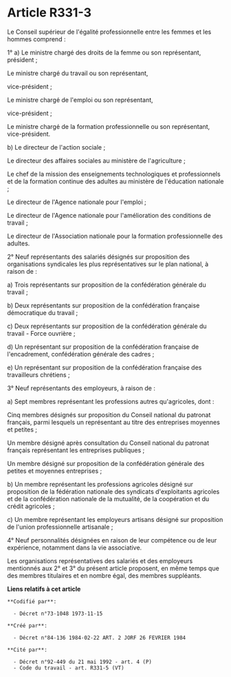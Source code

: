 # Article R331-3

Le Conseil supérieur de l'égalité professionnelle entre les femmes et les hommes comprend :

1° a) Le ministre chargé des droits de la femme ou son représentant, président ;

Le ministre chargé du travail ou son représentant,

vice-président ;

Le ministre chargé de l'emploi ou son représentant,

vice-président ;

Le ministre chargé de la formation professionnelle ou son représentant, vice-président.

b) Le directeur de l'action sociale ;

Le directeur des affaires sociales au ministère de l'agriculture ;

Le chef de la mission des enseignements technologiques et professionnels et de la formation continue des adultes au ministère
de l'éducation nationale ;

Le directeur de l'Agence nationale pour l'emploi ;

Le directeur de l'Agence nationale pour l'amélioration des conditions de travail ;

Le directeur de l'Association nationale pour la formation professionnelle des adultes.

2° Neuf représentants des salariés désignés sur proposition des organisations syndicales les plus représentatives sur le plan
national, à raison de :

a) Trois représentants sur proposition de la confédération générale du travail ;

b) Deux représentants sur proposition de la confédération française démocratique du travail ;

c) Deux représentants sur proposition de la confédération générale du travail - Force ouvrière ;

d) Un représentant sur proposition de la confédération française de l'encadrement, confédération générale des cadres ;

e) Un représentant sur proposition de la confédération française des travailleurs chrétiens ;

3° Neuf représentants des employeurs, à raison de :

a) Sept membres représentant les professions autres qu'agricoles, dont :

Cinq membres désignés sur proposition du Conseil national du patronat français, parmi lesquels un représentant au titre des
entreprises moyennes et petites ;

Un membre désigné après consultation du Conseil national du patronat français représentant les entreprises publiques ;

Un membre désigné sur proposition de la confédération générale des petites et moyennes entreprises ;

b) Un membre représentant les professions agricoles désigné sur proposition de la fédération nationale des syndicats
d'exploitants agricoles et de la confédération nationale de la mutualité, de la coopération et du crédit agricoles ;

c) Un membre représentant les employeurs artisans désigné sur proposition de l'union professionnelle artisanale ;

4° Neuf personnalités désignées en raison de leur compétence ou de leur expérience, notamment dans la vie associative.

Les organisations représentatives des salariés et des employeurs mentionnés aux 2° et 3° du présent article proposent, en
même temps que des membres titulaires et en nombre égal, des membres suppléants.

**Liens relatifs à cet article**

	**Codifié par**:

	  - Décret n°73-1048 1973-11-15

	**Créé par**:

	  - Décret n°84-136 1984-02-22 ART. 2 JORF 26 FEVRIER 1984

	**Cité par**:

	  - Décret n°92-449 du 21 mai 1992 - art. 4 (P)
	  - Code du travail - art. R331-5 (VT)
